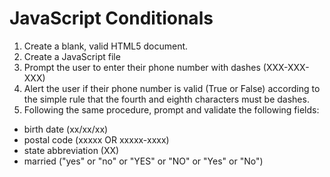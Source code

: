 # JavaScript Conditionals

1. Create a blank, valid HTML5 document.
1. Create a JavaScript file
1. Prompt the user to enter their phone number with dashes (XXX-XXX-XXX)
1. Alert the user if their phone number is valid (True or False) according to the simple rule that the fourth and eighth characters must be dashes.
1. Following the same procedure, prompt and validate the following fields:
  - birth date (xx/xx/xx)
  - postal code (xxxxx OR xxxxx-xxxx)
  - state abbreviation (XX)
  - married ("yes" or "no" or "YES" or "NO" or "Yes" or "No")